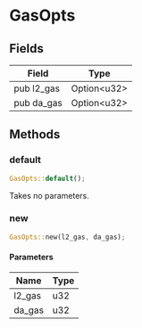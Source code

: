 # GasOpts

## Fields
| Field | Type |
| --- | --- |
| pub l2_gas | Option&lt;u32&gt; |
| pub da_gas | Option&lt;u32&gt; |

## Methods

### default

```rust
GasOpts::default();
```

Takes no parameters.

### new

```rust
GasOpts::new(l2_gas, da_gas);
```

#### Parameters
| Name | Type |
| --- | --- |
| l2_gas | u32 |
| da_gas | u32 |

